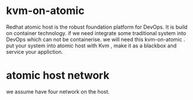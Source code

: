 # kvm-on-atomic

Redhat atomic host is the robust foundation platform for DevOps. It is build on container technology.
if we need integrate some traditional system into DevOps which can not be containerise. we will need this kvm-on-atomic . put your system into atomic host with Kvm , make it as a blackbox and service your appliction.

# atomic host network

we assume have four network on the host.
